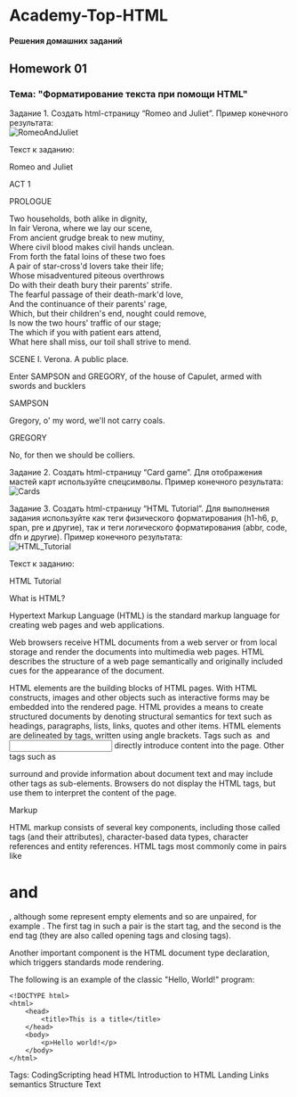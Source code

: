 # Academy-Top-HTML

#### Решения домашних заданий

## Homework 01

### Тема: "Форматирование текста при помощи HTML"

Задание 1. Создать html-страницу “Romeo and Juliet”. Пример конечного результата:        
![RomeoAndJuliet](https://github.com/KstNik/Academy-Top-HTML/assets/117995964/0b84d735-2907-4f64-ac9a-2e0ede27ad97)

Текст к заданию:

Romeo and Juliet

ACT 1

PROLOGUE

Two households, both alike in dignity,    
In fair Verona, where we lay our scene,    
From ancient grudge break to new mutiny,    
Where civil blood makes civil hands unclean.    
From forth the fatal loins of these two foes    
A pair of star-cross'd lovers take their life;    
Whose misadventured piteous overthrows    
Do with their death bury their parents' strife.    
The fearful passage of their death-mark'd love,    
And the continuance of their parents' rage,    
Which, but their children's end, nought could remove,    
Is now the two hours' traffic of our stage;    
The which if you with patient ears attend,    
What here shall miss, our toil shall strive to mend.     

SCENE I. Verona. A public place.

Enter SAMPSON and GREGORY, of the house of Capulet, armed with swords and bucklers

SAMPSON

Gregory, o' my word, we'll not carry coals.

GREGORY

No, for then we should be colliers.

Задание 2. Создать html-страницу “Card game”. Для отображения мастей карт используйте спецсимволы. Пример конечного результата:        
![Сards](https://github.com/KstNik/Academy-Top-HTML/assets/117995964/fad27b96-8436-454e-bd55-d5c1c1daa349)

Задание 3. Создать html-страницу “HTML Tutorial”. Для выполнения задания используйте как теги физического форматирования (h1-h6, p, span, pre и другие), так и теги логического форматирования (abbr, code, dfn и другие). Пример конечного результата:        
![HTML_Tutorial](https://github.com/KstNik/Academy-Top-HTML/assets/117995964/658533b8-5e4a-43c9-a1f7-8747d141ee3d)

Текст к заданию:

HTML Tutorial

What is HTML?

Hypertext Markup Language (HTML) is the standard markup language for creating web pages and web applications.

Web browsers receive HTML documents from a web server or from local storage and render the documents into multimedia web pages. HTML describes the structure of a web page semantically and originally included cues for the appearance of the document.

HTML elements are the building blocks of HTML pages. With HTML constructs, images and other objects such as interactive forms may be embedded into the rendered page. HTML provides a means to create structured documents by denoting structural semantics for text such as headings, paragraphs, lists, links, quotes and other items. HTML elements are delineated by tags, written using angle brackets. Tags such as <img /> and <input /> directly introduce content into the page. Other tags such as <p> surround and provide information about document text and may include other tags as sub-elements. Browsers do not display the HTML tags, but use them to interpret the content of the page.

Markup

HTML markup consists of several key components, including those called tags (аnd their attributes), character-based data types, character references and entity references. HTML tags most commonly come in pairs like <h1> and </h1>, although some represent empty elements and so are unpaired, for example <img>. The first tag in such a pair is the start tag, and the second is the end tag (they are also called opening tags and closing tags).

Another important component is the HTML document type declaration, which triggers standards mode rendering.

The following is an example of the classic "Hello, World!" program:

    <!DOCTYPE html>    
    <html>    
        <head>    
            <title>This is a title</title>    
        </head>    
        <body>    
            <p>Hello world!</p>    
        </body>    
    </html>
    
Tags: CodingScripting head HTML Introduction to HTML Landing Links semantics Structure Text
